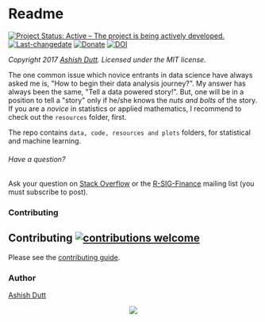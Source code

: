 # Readme
[![Project Status: Active – The project is being actively developed.](http://www.repostatus.org/badges/latest/active.svg)](http://www.repostatus.org/#active) [![Last-changedate](https://img.shields.io/badge/last%20change-2017--05--15-green.svg)](/commits/master) [![Donate](http://i.imgur.com/vCIGFrH.png)](https://paypal.me/ashishdutt/25) [![DOI](https://zenodo.org/badge/62351661.svg)](https://zenodo.org/badge/latestdoi/62351661)

*Copyright 2017 [Ashish Dutt](https://duttashi.github.io/). Licensed under the MIT license.*

The one common issue which novice entrants in data science have always asked me is, "How to begin their data analysis journey?".
My answer has always been the same, "Tell a data powered story!". But, one will be in a position to tell a "story" only if he/she knows the *nuts and bolts* of the story. If you are a *novice* in statistics or applied mathematics, I recommend to check out the `resources` folder, first.

The repo contains `data, code, resources and plots` folders, for statistical and machine learning.

###### Have a question?

Ask your question on [Stack Overflow](http://stackoverflow.com/questions/tagged/r)
or the [R-SIG-Finance](https://stat.ethz.ch/mailman/listinfo/r-sig-finance)
mailing list (you must subscribe to post).

### Contributing

## Contributing [![contributions welcome](https://img.shields.io/badge/contributions-welcome-brightgreen.svg?style=flat)](https://github.com/dwyl/esta/issues)

Please see the [contributing guide](CONTRIBUTING.md).

### Author
[Ashish Dutt](https://duttashi.github.io/about/)


<p align="center">
<a href="https://www.paypal.me/ashishdutt">
<img src="https://www.paypalobjects.com/en_US/i/btn/btn_donate_LG.gif" />
</a>
</p>
